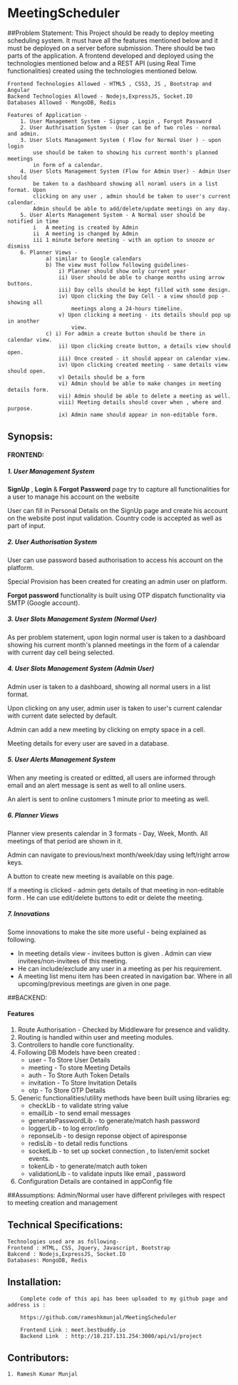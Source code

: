 # MeetingScheduler
##Problem Statement:
	This Project should be ready to deploy meeting scheduling system. It must have 
	all the features mentioned below and it must be deployed on a server before 
	submission. There should be two parts of the application. A frontend developed 
	and deployed using the technologies mentioned below and a  REST API (using Real
	Time functionalities) created using the technologies mentioned below.
	
	Frontend Technologies Allowed - HTML5 , CSS3, JS , Bootstrap and Angular
	Backend Technologies Allowed - Nodejs,ExpressJS, Socket.IO
	Databases Allowed - MongoDB, Redis
	
	Features of Application - 
		1. User Management System - Signup , Login , Forgot Password
		2. User Authrisation System - User can be of two roles - normal and admin.
		3. User Slots Management System ( Flow for Normal User ) - upon login 
			use should be taken to showing his current month's planned meetings 
			in form of a calendar.
		4. User Slots Management System (Flow for Admin User) - Admin User should 
			be taken to a dashboard showing all noraml users in a list format. Upon
			clicking on any user , admin should be taken to user's current calendar.
			Admin should be able to add/delete/update meetings on any day.
		5. User Alerts Management System - A Normal user should be notified in time 
		    i   A meeting is created by Admin
			ii  A meeting is changed by Admin
			iii 1 minute before meeting - with an option to snooze or dismiss
		6. Planner Views -
				a) similar to Google calendars
				b) The view must follow following guidelines-
					i) Planner should show only current year
					ii) User should be able to change months using arrow buttons.
					iii) Day cells should be kept filled with some design.
					iv) Upon clicking the Day Cell - a view should pop - showing all
						meetings along a 24-hours timeline.
					v) Upon clicking a meeting - its details should pop up in another 
						view.
				c) i) For admin a create button should be there in calendar view.
					ii) Upon clicking create button, a details view should open.
					iii) Once created - it should appear on calendar view.
					iv) Upon clicking created meeting - same details view should open.
					v) Details should be a form 
					vi) Admin should be able to make changes in meeting details form.
					vii) Admin should be able to delete a meeting as well.
					viii) Meeting details should cover when , where and purpose.
					ix) Admin name should appear in non-editable form.

## Synopsis:

#### FRONTEND:
##### 1. User Management System
**SignUp** , **Login**  & **Forgot Password** page try to capture all functionalities for a user to manage his account on the website

User can fill in Personal Details on the SignUp page and create his account on the website post input validation. Country code is accepted as well as part of input. 

##### 2. User Authorisation System
User can use password based authorisation to access his account on the platform.

Special Provision has been created for creating an admin user on platform. 

**Forgot password** functionality is built using OTP dispatch functionality via SMTP (Google account).

##### 3. User Slots Management System (Normal User)
As per problem statement, upon login normal user is taken to a dashboard showing his current month's planned meetings in the form of a calendar with current day cell being selected. 

##### 4. User Slots Management System (Admin User)
Admin user is taken to a dashboard, showing all normal users in a list format.

Upon clicking on any user, admin user is taken to user's current calendar with current date selected by default. 

Admin can add a new meeting by clicking on empty space in a cell. 

Meeting details for every user are saved in a database. 

##### 5. User Alerts Management System 
When any meeting is created or editted, all users are informed through email and an alert message is sent as well to all online users.

An alert is sent to online customers 1 minute prior to meeting as well.

##### 6. Planner Views
Planner view presents calendar in 3 formats - Day, Week, Month. All meetings of that period are shown in it.

Admin can navigate to previous/next month/week/day using left/right arrow keys.

A button to create new meeting is available on this page.

If a meeting is clicked - admin gets details of that meeting in non-editable form . He can use edit/delete buttons to edit or delete the meeting.

##### 7. Innovations
Some innovations to make the site more useful - being explained as following.

   - In meeting details view - invitees button is given . Admin can view invitees/non-invitees of this meeting.
   - He can include/exclude any user in a meeting as per his requirement.
   - A meeting list menu item has been created in navigation bar. Where in all upcoming/previous meetings are given in one page.

##BACKEND:
#### Features
1. Route Authorisation - Checked by Middleware for presence and validity.
2. Routing is handled within user and meeting modules.
3. Controllers to handle core functionality. 
4. Following DB Models have been created : 
	- 	user - To Store User Details
	- 	meeting - To store Meeting Details
	-	auth - To Store Auth Token Details
	-	invitation - To Store Invitation Details
	-	otp - To Store OTP Details
5. Generic functionalities/utility methods have been built using libraries eg:
	-	checkLib - to validate string value
	- 	emailLib - to send email messages
	- 	generatePasswordLib - to generate/match hash password 
	- 	loggerLib - to log error/info
	- 	reponseLib - to design reponse object of apiresponse
	- 	redisLib - to detail redis functions
	- 	socketLib - to set up socket connection , to listen/emit socket events.
	- 	tokenLib - to generate/match auth token
	- 	validationLib - to validate inputs like email , password
6. Configuration Details are contained in appConfig file


##Assumptions:
	Admin/Normal user have different privileges with respect to meeting creation and management
	
## Technical Specifications:
	Technologies used are as following-
	Frontend : HTML, CSS, Jquery, Javascript, Bootstrap
	Bakcend : Nodejs,ExpressJS, Socket.IO 
	Databases: MongoDB, Redis

## Installation:

    	Complete code of this api has been uploaded to my github page and address is :
 
		https://github.com/rameshkmunjal/MeetingScheduler
		
		Frontend Link : meet.bestbuddy.io
		Backend Link  : http://18.217.131.254:3000/api/v1/project
	
## Contributors:

    1. Ramesh Kumar Munjal
	
